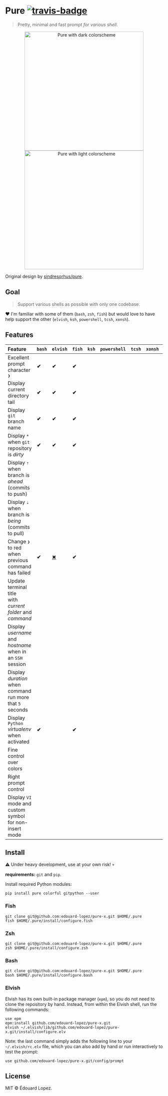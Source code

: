 # Pure [![travis-badge]][travis-link]

> Pretty, minimal and fast prompt _for various shell_.

<div align=center>
  <a href="screenshot dark" target=blank><img width=380 src=https://i.imgur.com/gmS4Bqy.png alt="Pure with dark colorscheme"></a>
  <a href="screenshot light" target=blank><img width=380 src=https://i.imgur.com/nZWx1tr.png alt="Pure with light colorscheme"></a>
</div>

Original design by [sindresorhus/pure](https://github.com/sindresorhus/pure).

## Goal

> Support various shells as possible with only one codebase.

❤️ I'm familiar with some of them (`bash`, `zsh`, `fish`) but would love to have help support the other (`elvish`, `ksh`, `powershell`, `tcsh`, `xonsh`).

## Features

<!-- ✔✖ -->
| Feature                                                        | `bash` | `elvish` | `fish` | `ksh` | `powershell` | `tcsh` | `xonsh` | `zsh` |
| :------------------------------------------------------------- | :----- | :------- | :----- | :---- | :----------- | :----- | :-----  | :---- |
| Excellent prompt character `❯`                                 | **✔**  | **✔**    | **✔**  |       |              |        |         | **✔** |
| Display current directory tail                                 | **✔**  | **✔**    | **✔**  |       |              |        |         | **✔** |
| Display `git` branch name                                      | **✔**  | **✔**    | **✔**  |       |              |        |         | **✔** |
| Display `*` when `git` repository is _dirty_                   | **✔**  | **✔**    | **✔**  |       |              |        |         | **✔** |
| Display `⇡` when branch is _ahead_<br>(commits to push)        |        |          |        |       |              |        |         |       |
| Display `⇣` when branch is _being_<br>(commits to pull)        |        |          |        |       |              |        |         |       |
| Change `❯` to red <br>when previous command has failed         | **✔**  | [✖][elv] | **✔**  |       |              |        |         | **✔** |
| Update terminal title <br>with _current folder_ and _command_  |        |          |        |       |              |        |         |       |
| Display _username_ and _hostname_ <br>when in an `SSH` session |        |          |        |       |              |        |         |       |
| Display _duration_ <br>when command run more that `5` seconds  |        |          |        |       |              |        |         |       |
| Display `Python` _virtualenv_ when activated                   | **✔**  |          | **✔**  |       |              |        |         | **✔** |
| Fine control over colors                                       |        |          |        |       |              |        |         |       |
| Right prompt control                                           |        |          |        |       |              |        |         |       |
| Display `VI` mode and custom symbol <br>for non-insert mode    |        |          |        |       |              |        |         |       |

## Install

⚠️ Under heavy development, use at your own risk! 💀

**requirements:** `git` and `pip`.

Install required Python modules:

    pip install pure colorful gitpython --user

### Fish

    git clone git@github.com:edouard-lopez/pure-x.git $HOME/.pure
    fish $HOME/.pure/install/configure.fish

### Zsh

    git clone git@github.com:edouard-lopez/pure-x.git $HOME/.pure
    zsh $HOME/.pure/install/configure.zsh

### Bash

    git clone git@github.com:edouard-lopez/pure-x.git $HOME/.pure
    bash $HOME/.pure/install/configure.bash

### Elvish

Elvish has its own built-in package manager (`epm`), so you do not need to clone
the repository by hand. Instead, from within the Elvish shell, run the following
commands:

    use epm
    epm:install github.com/edouard-lopez/pure-x.git
    elvish ~/.elvish/lib/github.com/edouard-lopez/pure-x.git/install/configure.elv 

Note: the last command simply adds the following line to your `~/.elvish/rc.elv`
file, which you can also add by hand or run interactively to test the prompt:

    use github.com/edouard-lopez/pure-x.git/config/prompt

## License

MIT © Édouard Lopez.

[elv]: https://github.com/elves/elvish/issues/799#issuecomment-471257473
[travis-link]: https://travis-ci.com/edouard-lopez/pure "TravisCI" 
[travis-badge]: https://travis-ci.com/edouard-lopez/pure.svg?branch=master
